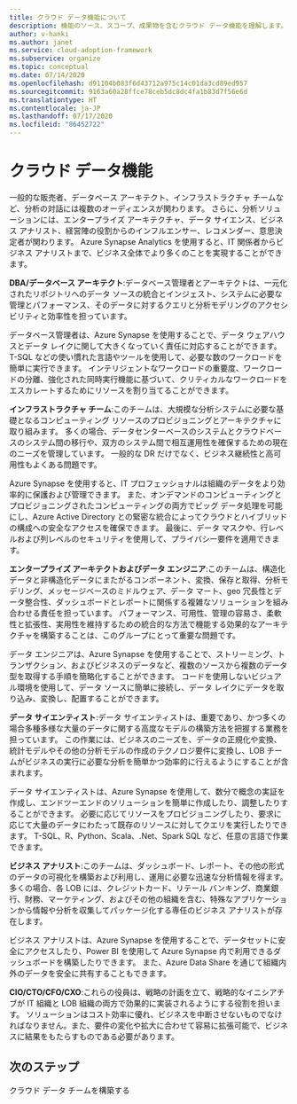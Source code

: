 ```yaml
---
title: クラウド データ機能について
description: 機能のソース、スコープ、成果物を含むクラウド データ機能を理解します。
author: v-hanki
ms.author: janet
ms.service: cloud-adoption-framework
ms.subservice: organize
ms.topic: conceptual
ms.date: 07/14/2020
ms.openlocfilehash: d91104b083f6d43712a975c14c01da3cd89ed957
ms.sourcegitcommit: 9163a60a28ffce78ceb5dc8dc4fa1b83d7f56e6d
ms.translationtype: HT
ms.contentlocale: ja-JP
ms.lasthandoff: 07/17/2020
ms.locfileid: "86452722"
---
```

# <a name="cloud-data-functions"></a>クラウド データ機能

一般的な販売者、データベース アーキテクト、インフラストラクチャ チームなど、分析の対話には複数のオーディエンスが関わります。 さらに、分析ソリューションには、エンタープライズ アーキテクチャ、データ サイエンス、ビジネス アナリスト、経営陣の役割からのインフルエンサー、レコメンダー、意思決定者が関わります。 Azure Synapse Analytics を使用すると、IT 関係者からビジネス アナリストまで、ビジネス全体でより多くのことを実現することができます。

**DBA/データベース アーキテクト**:データベース管理者とアーキテクトは、一元化されたリポジトリへのデータ ソースの統合とインジェスト、システムに必要な管理とパフォーマンス、そのデータに対するクエリと分析モデリングのアクセシビリティと効率性を担っています。

データベース管理者は、Azure Synapse を使用することで、データ ウェアハウスとデータ レイクに関して大きくなっていく責任に対応することができます。 T-SQL などの使い慣れた言語やツールを使用して、必要な数のワークロードを簡単に実行できます。 インテリジェントなワークロードの重要度、ワークロードの分離、強化された同時実行機能に基づいて、クリティカルなワークロードをエスカレートするためにリソースを割り当てることができます。

**インフラストラクチャ チーム**:このチームは、大規模な分析システムに必要な基礎となるコンピューティング リソースのプロビジョニングとアーキテクチャに取り組みます。 多くの場合、データセンターベースのシステムとクラウドベースのシステム間の移行や、双方のシステム間で相互運用性を確保するための現在のニーズを管理しています。  一般的な DR だけでなく、ビジネス継続性と高可用性もよくある問題です。

Azure Synapse を使用すると、IT プロフェッショナルは組織のデータをより効率的に保護および管理できます。 また、オンデマンドのコンピューティングとプロビジョニングされたコンピューティングの両方でビッグ データ処理を可能にし、Azure Active Directory との緊密な統合によってクラウドとハイブリッドの構成への安全なアクセスを確保できます。 最後に、データ マスクや、行レベルおよび列レベルのセキュリティを使用して、プライバシー要件を適用できます。

**エンタープライズ アーキテクトおよびデータ エンジニア**:このチームは、構造化データと非構造化データにまたがるコンポーネント、変換、保存と取得、分析モデリング、メッセージベースのミドルウェア、データ マート、geo 冗長性とデータ整合性、ダッシュボードとレポートに関係する複雑なソリューションを組み合わせる責任を担っています。 パフォーマンス、可用性、管理の容易さ、柔軟性と拡張性、実用性を維持するための統合的な方法で機能する効果的なアーキテクチャを構築することは、このグループにとって重要な問題です。

データ エンジニアは、Azure Synapse を使用することで、ストリーミング、トランザクション、およびビジネスのデータなど、複数のソースから複数のデータ型を取得する手順を簡略化することができます。 コードを使用しないビジュアル環境を使用して、データ ソースに簡単に接続し、データ レイクにデータを取り込み、変換し、配置することができます。

**データ サイエンティスト**:データ サイエンティストは、重要であり、かつ多くの場合多種多様な大量のデータに関する高度なモデルの構築方法を把握する業務を担っています。 この作業には、ビジネスのニーズを、データの正規化や変換、統計モデルやその他の分析モデルの作成のテクノロジ要件に変換し、LOB チームがビジネスの実行に必要な分析を簡単かつ効率的に行えるようにすることが含まれます。

データ サイエンティストは、Azure Synapse を使用して、数分で概念の実証を作成し、エンドツーエンドのソリューションを簡単に作成したり、調整したりすることができます。 必要に応じてリソースをプロビジョニングしたり、要求に応じて大量のデータにわたって既存のリソースに対してクエリを実行したりできます。 T-SQL、R、Python、Scala、.Net、Spark SQL など、任意の言語で作業できます。

**ビジネス アナリスト**:このチームは、ダッシュボード、レポート、その他の形式のデータの可視化を構築および利用し、運用に必要な迅速な分析情報を得ます。 多くの場合、各 LOB には、クレジットカード、リテール バンキング、商業銀行、財務、マーケティング、およびその他の組織を含む、特殊なアプリケーションから情報や分析を収集してパッケージ化する専任のビジネス アナリストが存在します。  

ビジネス アナリストは、Azure Synapse を使用することで、データセットに安全にアクセスしたり、Power BI を使用して Azure Synapse 内で利用できるダッシュボードを構築したりできます。 また、Azure Data Share を通じて組織内外のデータを安全に共有することもできます。

**CIO/CTO/CFO/CXO**:これらの役員は、戦略の計画を立て、戦略的なイニシアチブが IT 組織と LOB 組織の両方で効果的に実装されるようにする役割を担います。 ソリューションはコスト効率に優れ、ビジネスを中断させないものでなければなりません。また、要件の変化や拡大に合わせて容易に拡張可能で、ビジネスに結果をもたらすものである必要があります。

## <a name="next-steps"></a>次のステップ

クラウド データ チームを構築する
